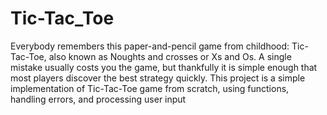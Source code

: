 # Tic-Tac_Toe
Everybody remembers this paper-and-pencil game from childhood: Tic-Tac-Toe, also known as Noughts and crosses or Xs and Os. A single mistake usually costs you the game, but thankfully it is simple enough that most players discover the best strategy quickly.
This project is a simple implementation of Tic-Tac-Toe game from scratch, using functions, handling errors, and processing user input
